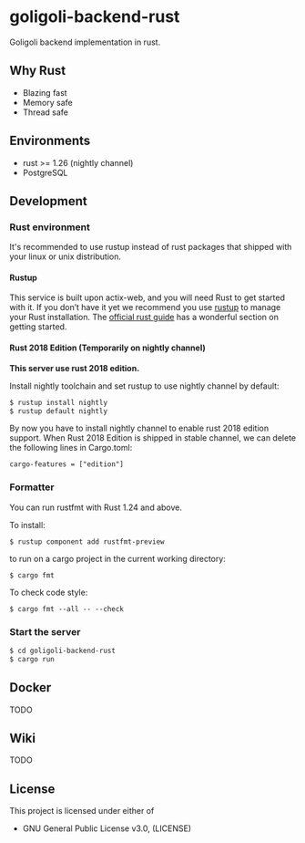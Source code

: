 # goligoli-backend-rust

Goligoli backend implementation in rust.

## Why Rust

- Blazing fast
- Memory safe
- Thread safe

## Environments

- rust >= 1.26 (nightly channel)
- PostgreSQL

## Development

### Rust environment

It's recommended to use rustup instead of rust packages that shipped with your linux or unix distribution.

#### Rustup

This service is built upon actix-web, and you will need Rust to get started with it.
If you don’t have it yet we recommend you use [rustup](https://rustup.rs/) to manage your Rust installation.
The [official rust guide](https://doc.rust-lang.org/book/second-edition/ch01-01-installation.html) has a wonderful section on getting started.

#### Rust 2018 Edition (Temporarily on nightly channel)

**This server use rust 2018 edition.**

Install nightly toolchain and set rustup to use nightly channel by default:

```bash
$ rustup install nightly
$ rustup default nightly
```

By now you have to install nightly channel to enable rust 2018 edition support. When Rust 2018 Edition is shipped in stable channel, we can delete the following lines in Cargo.toml:

    cargo-features = ["edition"]

### Formatter
You can run rustfmt with Rust 1.24 and above.

To install:

    $ rustup component add rustfmt-preview

to run on a cargo project in the current working directory:

    $ cargo fmt

To check code style:

    $ cargo fmt --all -- --check

### Start the server

```bash
$ cd goligoli-backend-rust
$ cargo run
```

## Docker

TODO

## Wiki

TODO

## License

This project is licensed under either of

- GNU General Public License v3.0, (LICENSE)
